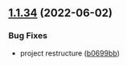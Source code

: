 ## [1.1.34](https://github.com/haitheredavid/ViewObjectsUnity/compare/v1.1.33...v1.1.34) (2022-06-02)


### Bug Fixes

* project restructure ([b0699bb](https://github.com/haitheredavid/ViewObjectsUnity/commit/b0699bb94fe7687426925ac2243ddb9292037867))
